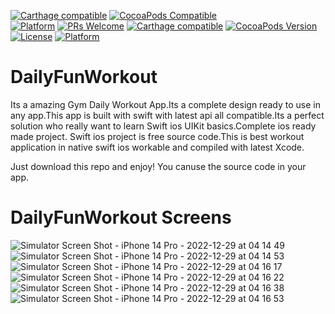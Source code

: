 [![Carthage compatible](https://img.shields.io/badge/Carthage-compatible-4BC51D.svg?style=flat)](https://github.com/Carthage/Carthage)
[![CocoaPods Compatible](https://img.shields.io/cocoapods/v/EZSwiftExtensions.svg)](https://img.shields.io/cocoapods/v/LFAlertController.svg)  
[![Platform](https://img.shields.io/cocoapods/p/LFAlertController.svg?style=flat)](http://cocoapods.org/pods/LFAlertController)
[![PRs Welcome](https://img.shields.io/badge/PRs-welcome-brightgreen.svg?style=flat-square)](http://makeapullrequest.com)
[![Carthage compatible](https://img.shields.io/badge/Carthage-compatible-4BC51D.svg?style=flat)](https://github.com/Carthage/Carthage)
[![CocoaPods Version](https://img.shields.io/cocoapods/v/BadgeSwift.svg?style=flat)](http://cocoadocs.org/docsets/BadgeSwift)
[![License](https://img.shields.io/cocoapods/l/BadgeSwift.svg?style=flat)](/LICENSE)
[![Platform](https://img.shields.io/cocoapods/p/BadgeSwift.svg?style=flat)](http://cocoadocs.org/docsets/BadgeSwift)

# DailyFunWorkout
Its a amazing Gym Daily Workout App.Its a complete design ready to use in any app.This app is built with swift with latest api all compatible.Its a perfect solution who really want to learn Swift ios UIKit basics.Complete ios ready made project. Swift ios project is free source code.This is best workout application in native swift ios workable and compiled with latest Xcode.

Just download this repo and enjoy!
You canuse the source code in your app.

# DailyFunWorkout Screens


![Simulator Screen Shot - iPhone 14 Pro - 2022-12-29 at 04 14 49](https://user-images.githubusercontent.com/25474407/209884392-18d35ad8-1495-4b85-bd30-1dfac9ab0177.png)
![Simulator Screen Shot - iPhone 14 Pro - 2022-12-29 at 04 14 53](https://user-images.githubusercontent.com/25474407/209884395-6754c2c2-5a27-4539-932f-64f74abca630.png)
![Simulator Screen Shot - iPhone 14 Pro - 2022-12-29 at 04 16 17](https://user-images.githubusercontent.com/25474407/209884397-d8062953-4a09-498c-a7ef-06d9c73d05bc.png)
![Simulator Screen Shot - iPhone 14 Pro - 2022-12-29 at 04 16 22](https://user-images.githubusercontent.com/25474407/209884400-7bd5ffff-b4fe-4a55-b9bd-58bb9d9220a4.png)
![Simulator Screen Shot - iPhone 14 Pro - 2022-12-29 at 04 16 38](https://user-images.githubusercontent.com/25474407/209884401-adb43acf-8a23-49f9-857c-174c2ef4d825.png)
![Simulator Screen Shot - iPhone 14 Pro - 2022-12-29 at 04 16 53](https://user-images.githubusercontent.com/25474407/209884404-44d2a0fa-51b5-4314-ac3c-e047ae1faa8a.png)
